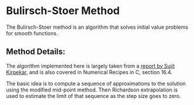 # Bulirsch-Stoer Method 
The Bulirsch-Stoer method is an algorithm that solves initial value problems for smooth functions.

## Method Details:
The algorithm implemented here is largely taken from a [report by Sujit Kirpekar](http://web.mit.edu/ehliu/Public/Spring2006/18.304/implementation_bulirsch_stoer.pdf
), and is also covered in Numerical Recipes in C, section 16.4.

The basic idea is to compute a sequence of approximations to the solution using the modified mid-point method. Then Richardson extrapolation is used to estimate the limit of that sequence as the step size goes to zero.



